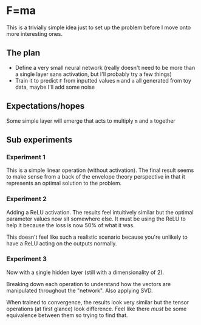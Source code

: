 # F=ma

This is a trivially simple idea just to set up the problem before I move onto more interesting ones.

## The plan

- Define a very small neural network (really doesn't need to be more than a single layer sans activation, but I'll probably try a few things)
- Train it to predict `F` from inputted values `m` and `a` all generated from toy data, maybe I'll add some noise

## Expectations/hopes

Some simple layer will emerge that acts to multiply `m` and `a` together

## Sub experiments

### Experiment 1

This is a simple linear operation (without activation). The final result seems to make sense from a back of the envelope theory perspective in that it represents an optimal solution to the problem.

### Experiment 2

Adding a ReLU activation. The results feel intuitively similar but the optimal parameter values now sit somewhere else. It must be using the ReLU to help it because the loss is now 50% of what it was.

This doesn't feel like such a realistic scenario because you're unlikely to have a ReLU acting on the outputs normally.

### Experiment 3

Now with a single hidden layer (still with a dimensionality of 2).

Breaking down each operation to understand how the vectors are manipulated throughout the "network". Also applying SVD.

When trained to convergence, the results look very similar but the tensor operations (at first glance) look difference. Feel like there _must_ be some equivalence between them so trying to find that.
